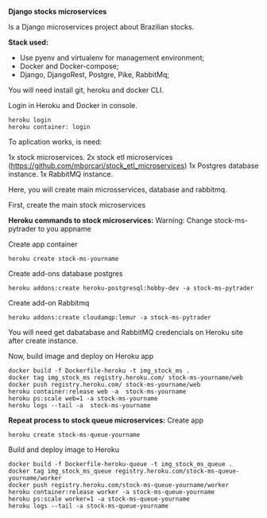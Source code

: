 **Django stocks microservices**

Is a Django microservices project about Brazilian stocks.

**Stack used:**

- Use pyenv and virtualenv for management environment;
- Docker and Docker-compose;
- Django, DjangoRest, Postgre, Pike, RabbitMq;


You will need install git, heroku and docker CLI.

Login in Heroku and Docker in console.

```
heroku login
heroku container: login
```
To aplication works, is need:

1x stock microservices.
2x stock etl microservices (https://github.com/mborcari/stock_etl_microservices)
1x Postgres database instance.
1x RabbitMQ instance.

Here, you will create main microsservices, database and rabbitmq.

First, create the main stock microservices

**Heroku commands to stock microservices:**
Warning: Change stock-ms-pytrader to you appname

Create app container
```
heroku create stock-ms-yourname
```

Create add-ons database postgres
```
heroku addons:create heroku-postgresql:hobby-dev -a stock-ms-pytrader
```

Create add-on Rabbitmq
```
heroku addons:create cloudamqp:lemur -a stock-ms-pytrader
```

You will need get dabatabase and RabbitMQ credencials on Heroku site after create instance.

Now, build image and deploy on Heroku app
```
docker build -f Dockerfile-heroku -t img_stock_ms .
docker tag img_stock_ms registry.heroku.com/ stock-ms-yourname/web
docker push registry.heroku.com/ stock-ms-yourname/web
heroku container:release web -a  stock-ms-yourname
heroku ps:scale web=1 -a stock-ms-yourname
heroku logs --tail -a  stock-ms-yourname
```


**Repeat process to stock queue microservices:**
Create app
```
heroku create stock-ms-queue-yourname
```

Build and deploy image to Heroku
```
docker build -f Dockerfile-heroku-queue -t img_stock_ms_queue .
docker tag img_stock_ms_queue registry.heroku.com/stock-ms-queue-yourname/worker
docker push registry.heroku.com/stock-ms-queue-yourname/worker
heroku container:release worker -a stock-ms-queue-yourname
heroku ps:scale worker=1 -a stock-ms-queue-yourname
heroku logs --tail -a stock-ms-queue-yourname
```
